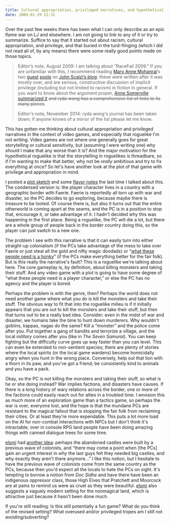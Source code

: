 ```yaml
---
title: Cultural appropriation, privileged narratives, and hypothetical video games
date: 2009-01-29 12:31
---
```


Over the past few weeks there has been what I can only describe as an
epic flame war on LJ and elsewhere. I am not going to link to any of
it or try to summarize. Suffice to say that it started out about
racism, cultural appropriation, and privilege, and that buried in the
turd-flinging (which I did not read all of, by any means) there were
some really good points made on those topics.

> Editor’s note, August 2009: I am talking about “RaceFail 2009.” If
> you are unfamiliar with this, I recommend reading
> [Mary Anne Mohanraj](http://www.mamohanraj.com/)’s two
> [guest](http://whatever.scalzi.com/2009/03/12/mary-ann-mohanraj-gets-you-up-to-speed-part-i/)
> [posts](http://whatever.scalzi.com/2009/03/13/mary-anne-mohanraj-gets-you-up-to-speed-part-ii/)
> on [John Scalzi’s blog](http://whatever.scalzi.com/); these were
> written after it was mostly over, and are serious, constructive
> discussion of implicit privilege (including but not limited to
> racism) in fiction in general. If you want to know about the
> argument proper,
> [Anne Somerville summarized it](http://annsomerville.net/a-themed-summary-of-racefail-09-in-large-friendly-letters-for-those-who-think-race-discussions-are-hard/)
> ~~and ryda wong has a comprehensive list of links to its many
> pieces~~.
>
> Editor's note, November 2014: ryda wong's journal has been taken
> down; if anyone knows of a mirror of the list please let me know.

This has gotten me thinking about cultural appropriation and
privileged narratives in the context of video games, and especially
that roguelike I'm not writing. Video games are not where one
generally goes for great storytelling or cultural sensitivity, but
(assuming I were writing one) why should I make that any worse than it
is? And the major motivation for the hypothetical roguelike is that
the storytelling in roguelikes is threadbare, so if I'm wanting to
make that better, why not be *really* ambitious and try to fix
everything at once? So let's have another look at the plot of that
game with privilege and appropriation in mind.

<!--more-->

I posted a [plot sketch](http://zwol.livejournal.com/57371.html) and
some [flavor notes](http://zwol.livejournal.com/57842.html) the last
time I talked about this. The condensed version is: the player
character lives in a country with a geographic border with
Faerie. Faerie is reportedly all torn up with war and disaster, so the
PC decides to go exploring, because maybe there is treasure to be
looted. Of course there is, but also it turns out that the entire
otherworld is coming apart at the seams, and the PC is in a position
to stop that, encourage it, or take advantage of it. I hadn't decided
why this was happening in the first place. Being a roguelike, the PC
will die a lot, but there are a whole group of people back in the
border country doing this, so the player can just switch to a new one.

The problem I see with this narrative is that it can easily turn into
either straight-up colonialism (if the PCs take advantage of the mess
to take over Faerie or just steal all the gold and nifty magic
doodads) or
“[what these people need is a honky](http://oyceter.livejournal.com/602541.html)”
(if the PCs make everything better for the fair folk). But is this
really the narrative's fault? This is a roguelike we're talking about
here. The core gameplay is, by definition, about killing monsters and
taking their stuff. And any video game with a plot is going to have
some degree of “what these people need is a player character,” or else
the PC has no agency and the player is bored.

Perhaps the problem is with the genre, then? Perhaps the world does
not need another game where what you do is kill the monsters and take
their stuff. The obvious way to fit that into the roguelike milieu is
if it initially appears that you are out to kill the monsters and take
their stuff, but then that turns out to be a really bad
idea. Consider: even in the midst of war and disaster, we humans take
the time to hunt down murderers. Why wouldn't goblins, kappas, nagas
do the same? Kill a “monster” and the police come after you. Put
together a gang of bandits and terrorize a village, and the local
*military* comes after you (like in *The Seven Samurai*). You can keep
fighting but the difficulty curve goes up way faster than you can
level. This can even be extended to non-sentient species; there are
plenty of stories where the local spirits (or the local game wardens)
become homicidally angry when you hunt in the wrong place. Conversely,
help out that lion with a thorn in its paw, and you've got a friend;
be consistently kind to animals and you have a pack.

Okay, so the PC is not killing the monsters and taking their stuff, so
what is he or she doing instead? War implies factions, and disasters
have causes. If there is a long history of wary relations across the
border, one or more of the factions could easily reach out for allies
in a troubled time. I envision this as much more of an exploration
game than a tactics game, so perhaps the war is over, everyone lost,
and the hope is that the mundane PCs are resistant to the magical
fallout that is stopping the fair folk from reclaiming their
cities. Or at least they're more expendable. This puts a lot more load
on the AI for non-combat interactions with NPCs but I don't think it's
intractable; over in console RPG land people have been doing amazing
things with canned dialogue trees for some time.

[elsmi](http://elsmi.livejournal.com/) had
[another idea](http://shweta-narayan.livejournal.com/17220.html?thread=239684#t239684):
perhaps the abandoned castles were built by a previous wave of
colonists, and “there may come a point when [the PCs] gain an urgent
interest in *why* the last guys felt they needed big castles, and why
exactly they aren't there anymore...” I like this notion, but I
hesitate to have the previous wave of colonists come from the same
country as the PCs, because then you'd expect all the locals to hate
the PCs on sight.  It's tempting to borrow a notion from *Doc Sidhe*
and have there have been an indigenous oppressor class, those High
Elves that Pratchett and Moorcock are at pains to remind us were as
cruel as they were beautiful.  [elsmi](http://elsmi.livejournal.com/)
also suggests a vaguely modern setting for the nonmagical land, which
is attractive just because it hasn't been done much.

If you're still reading: Is this still potentially a fun game? What do
you think of the revised setting? What overused and/or privileged
tropes am I still not avoiding/subverting?

